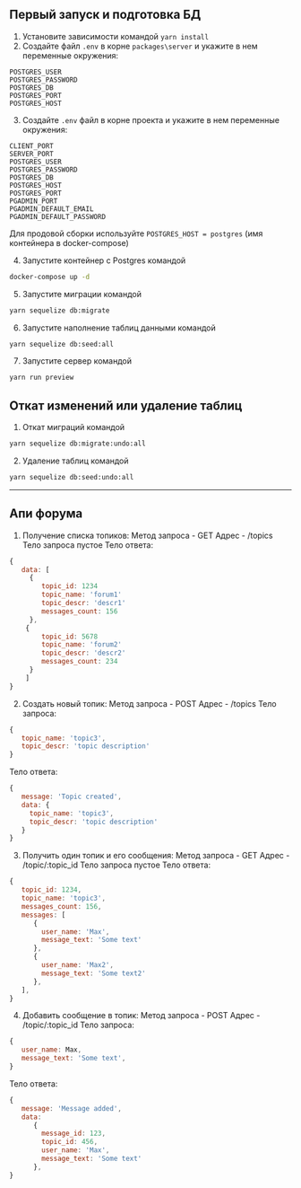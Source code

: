 ## Первый запуск и подготовка БД

1. Установите зависимости командой `yarn install`
2. Создайте файл `.env` в корне `packages\server` и укажите в нем переменные окружения:

```
POSTGRES_USER
POSTGRES_PASSWORD
POSTGRES_DB
POSTGRES_PORT
POSTGRES_HOST
```

3. Создайте `.env` файл в корне проекта и укажите в нем переменные окружения:

```
CLIENT_PORT
SERVER_PORT
POSTGRES_USER
POSTGRES_PASSWORD
POSTGRES_DB
POSTGRES_HOST
POSTGRES_PORT
PGADMIN_PORT
PGADMIN_DEFAULT_EMAIL
PGADMIN_DEFAULT_PASSWORD
```

Для продовой сборки используйте `POSTGRES_HOST = postgres` (имя контейнера в docker-compose)

4. Запустите контейнер с Postgres командой

```bash
docker-compose up -d
```

5. Запустите миграции командой

```bash
yarn sequelize db:migrate
```

6. Запустите наполнение таблиц данными командой

```bash
yarn sequelize db:seed:all
```

7. Запустите сервер командой

```bash
yarn run preview
```

## Откат изменений или удаление таблиц

1. Откат миграций командой

```bash
yarn sequelize db:migrate:undo:all
```

2. Удаление таблиц командой

```bash
yarn sequelize db:seed:undo:all
```

---

## Апи форума

1. Получение списка топиков:
   Метод запроса - GET
   Адрес - /topics
   Тело запроса пустое
   Тело ответа:

```javascript
{
   data: [
     {
        topic_id: 1234
        topic_name: 'forum1'
        topic_descr: 'descr1'
        messages_count: 156
     },
    {
        topic_id: 5678
        topic_name: 'forum2'
        topic_descr: 'descr2'
        messages_count: 234
     }
    ]
}
```

2.  Создать новый топик:
    Метод запроса - POST
    Адрес - /topics
    Тело запроса:

```javascript
{
   topic_name: 'topic3',
   topic_descr: 'topic description'
}
```

Тело ответа:

```javascript
{
   message: 'Topic created',
   data: {
     topic_name: 'topic3',
     topic_descr: 'topic description'
   }
}
```

3. Получить один топик и его сообщения:
   Метод запроса - GET
   Адрес - /topic/:topic_id
   Тело запроса пустое
   Тело ответа:

```javascript
{
   topic_id: 1234,
   topic_name: 'topic3',
   messages_count: 156,
   messages: [
      {
        user_name: 'Max',
        message_text: 'Some text'
      },
      {
        user_name: 'Max2',
        message_text: 'Some text2'
      },
   ],
}
```

4. Добавить сообщение в топик:
   Метод запроса - POST
   Адрес - /topic/:topic_id
   Тело запроса:

```javascript
{
   user_name: Max,
   message_text: 'Some text',
}

```

Тело ответа:

```javascript
{
   message: 'Message added',
   data:
      {
        message_id: 123,
        topic_id: 456,
        user_name: 'Max',
        message_text: 'Some text'
      },
}
```
